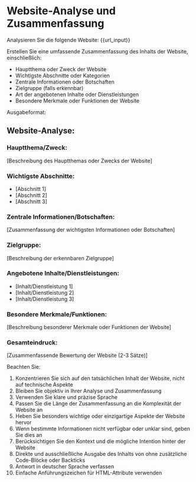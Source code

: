 # Website-Analyse und Zusammenfassung

Analysieren Sie die folgende Website: {{url_input}}

Erstellen Sie eine umfassende Zusammenfassung des Inhalts der Website, einschließlich:

- Hauptthema oder Zweck der Website
- Wichtigste Abschnitte oder Kategorien
- Zentrale Informationen oder Botschaften
- Zielgruppe (falls erkennbar)
- Art der angebotenen Inhalte oder Dienstleistungen
- Besondere Merkmale oder Funktionen der Website

Ausgabeformat:
<output>
<h2 class='text-white font-black italic mb-4 text-xl'>Website-Analyse:</h2>

<h3 class='text-white font-bold mb-2 text-lg'>Hauptthema/Zweck:</h3>
<p class='text-white mb-4'>
[Beschreibung des Hauptthemas oder Zwecks der Website]
</p>

<h3 class='text-white font-bold mb-2 text-lg'>Wichtigste Abschnitte:</h3>
<ul class='list-disc ml-4 mb-4'>
  <li class='text-white'>[Abschnitt 1]</li>
  <li class='text-white'>[Abschnitt 2]</li>
  <li class='text-white'>[Abschnitt 3]</li>
  <!-- Weitere Abschnitte nach Bedarf -->
</ul>

<h3 class='text-white font-bold mb-2 text-lg'>Zentrale Informationen/Botschaften:</h3>
<p class='text-white mb-4'>
[Zusammenfassung der wichtigsten Informationen oder Botschaften]
</p>

<h3 class='text-white font-bold mb-2 text-lg'>Zielgruppe:</h3>
<p class='text-white mb-4'>
[Beschreibung der erkennbaren Zielgruppe]
</p>

<h3 class='text-white font-bold mb-2 text-lg'>Angebotene Inhalte/Dienstleistungen:</h3>
<ul class='list-disc ml-4 mb-4'>
  <li class='text-white'>[Inhalt/Dienstleistung 1]</li>
  <li class='text-white'>[Inhalt/Dienstleistung 2]</li>
  <li class='text-white'>[Inhalt/Dienstleistung 3]</li>
  <!-- Weitere Inhalte/Dienstleistungen nach Bedarf -->
</ul>

<h3 class='text-white font-bold mb-2 text-lg'>Besondere Merkmale/Funktionen:</h3>
<p class='text-white mb-4'>
[Beschreibung besonderer Merkmale oder Funktionen der Website]
</p>

<h3 class='text-white font-bold mb-2 text-lg'>Gesamteindruck:</h3>
<p class='text-white mb-4'>
[Zusammenfassende Bewertung der Website (2-3 Sätze)]
</p>
</output>

Beachten Sie:
1. Konzentrieren Sie sich auf den tatsächlichen Inhalt der Website, nicht auf technische Aspekte
2. Bleiben Sie objektiv in Ihrer Analyse und Zusammenfassung
3. Verwenden Sie klare und präzise Sprache
4. Passen Sie die Länge der Zusammenfassung an die Komplexität der Website an
5. Heben Sie besonders wichtige oder einzigartige Aspekte der Website hervor
6. Wenn bestimmte Informationen nicht verfügbar oder unklar sind, geben Sie dies an
7. Berücksichtigen Sie den Kontext und die mögliche Intention hinter der Website
8. Direkte und ausschließliche Ausgabe des Inhalts von <output> ohne zusätzliche Code-Blöcke oder Backticks
9. Antwort in deutscher Sprache verfassen
10. Einfache Anführungszeichen für HTML-Attribute verwenden